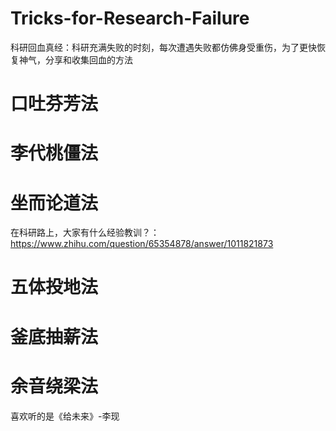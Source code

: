 # Tricks-for-Research-Failure
科研回血真经：科研充满失败的时刻，每次遭遇失败都仿佛身受重伤，为了更快恢复神气，分享和收集回血的方法

# 口吐芬芳法

# 李代桃僵法

# 坐而论道法

在科研路上，大家有什么经验教训？：https://www.zhihu.com/question/65354878/answer/1011821873

# 五体投地法

# 釜底抽薪法

# 余音绕梁法

喜欢听的是《给未来》-李现